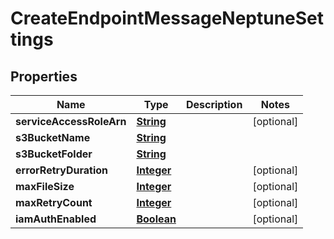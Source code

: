 

# CreateEndpointMessageNeptuneSettings


## Properties

| Name | Type | Description | Notes |
|------------ | ------------- | ------------- | -------------|
|**serviceAccessRoleArn** | [**String**](String.md) |  |  [optional] |
|**s3BucketName** | [**String**](String.md) |  |  |
|**s3BucketFolder** | [**String**](String.md) |  |  |
|**errorRetryDuration** | [**Integer**](Integer.md) |  |  [optional] |
|**maxFileSize** | [**Integer**](Integer.md) |  |  [optional] |
|**maxRetryCount** | [**Integer**](Integer.md) |  |  [optional] |
|**iamAuthEnabled** | [**Boolean**](Boolean.md) |  |  [optional] |



